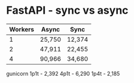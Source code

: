 # FastAPI - sync vs async



| Workers |  Async  |   Sync  |
|---------|---------|---------|
|    1    |  25,750 |  12,374 |
|    2    |  47,911 |  22,455 |
|    4    |  90,966 |  34,680 |

gunicorn
  1p1t - 2,392
  4p1t - 6,290 
  1p4t - 2,185

